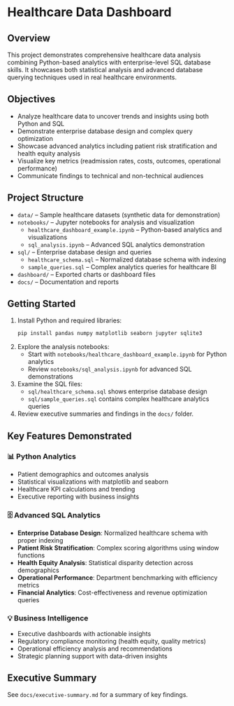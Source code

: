 # Healthcare Data Dashboard

## Overview
This project demonstrates comprehensive healthcare data analysis combining Python-based analytics with enterprise-level SQL database skills. It showcases both statistical analysis and advanced database querying techniques used in real healthcare environments.

## Objectives
- Analyze healthcare data to uncover trends and insights using both Python and SQL
- Demonstrate enterprise database design and complex query optimization
- Showcase advanced analytics including patient risk stratification and health equity analysis
- Visualize key metrics (readmission rates, costs, outcomes, operational performance)
- Communicate findings to technical and non-technical audiences

## Project Structure
- `data/` – Sample healthcare datasets (synthetic data for demonstration)
- `notebooks/` – Jupyter notebooks for analysis and visualization
  - `healthcare_dashboard_example.ipynb` – Python-based analytics and visualizations
  - `sql_analysis.ipynb` – Advanced SQL analytics demonstration
- `sql/` – Enterprise database design and queries
  - `healthcare_schema.sql` – Normalized database schema with indexing
  - `sample_queries.sql` – Complex analytics queries for healthcare BI
- `dashboard/` – Exported charts or dashboard files
- `docs/` – Documentation and reports

## Getting Started
1. Install Python and required libraries:
   ```bash
   pip install pandas numpy matplotlib seaborn jupyter sqlite3
   ```
2. Explore the analysis notebooks:
   - Start with `notebooks/healthcare_dashboard_example.ipynb` for Python analytics
   - Review `notebooks/sql_analysis.ipynb` for advanced SQL demonstrations
3. Examine the SQL files:
   - `sql/healthcare_schema.sql` shows enterprise database design
   - `sql/sample_queries.sql` contains complex healthcare analytics queries
4. Review executive summaries and findings in the `docs/` folder.

## Key Features Demonstrated

### 📊 Python Analytics
- Patient demographics and outcomes analysis
- Statistical visualizations with matplotlib and seaborn
- Healthcare KPI calculations and trending
- Executive reporting with business insights

### 🗄️ Advanced SQL Analytics
- **Enterprise Database Design**: Normalized healthcare schema with proper indexing
- **Patient Risk Stratification**: Complex scoring algorithms using window functions
- **Health Equity Analysis**: Statistical disparity detection across demographics
- **Operational Performance**: Department benchmarking with efficiency metrics
- **Financial Analytics**: Cost-effectiveness and revenue optimization queries

### 💡 Business Intelligence
- Executive dashboards with actionable insights
- Regulatory compliance monitoring (health equity, quality metrics)
- Operational efficiency analysis and recommendations
- Strategic planning support with data-driven insights

## Executive Summary
See `docs/executive-summary.md` for a summary of key findings. 
